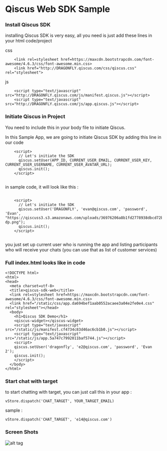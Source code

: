 # Qiscus Web SDK Sample


### Install Qiscus SDK

installing Qiscus SDK is very easy, all you need is just add these lines in your html code/project

css 

```
    <link rel=stylesheet href=https://maxcdn.bootstrapcdn.com/font-awesome/4.6.3/css/font-awesome.min.css>
    <link href="http://DRAGONFLY.qiscus.com/css/qiscus.css" rel="stylesheet">

```

js

```
    <script type="text/javascript" src="http://DRAGONFLY.qiscus.com/js/manifest.qiscus.js"></script>
    <script type="text/javascript" src="http://DRAGONFLY.qiscus.com/js/app.qiscus.js"></script>
```


### Initiate Qiscus in Project

You need to include this in your body file to initiate Qiscus.

In this Sample App, we are going to initiate Qiscus SDK by adding this line in our code 


```
    <script>
      // Let's initiate the SDK
      qiscus.setUser(APP_ID, CURRENT_USER_EMAIL, CURRENT_USER_KEY, CURRENT_USER_USERNAME, CURRENT_USER_AVATAR_URL);
      qiscus.init();
    </script>
    
```


in sample code, it will look like this : 

```

    <script>
      // Let's initiate the SDK
      qiscus.setUser('DRAGONFLY', 'evan@qiscus.com', 'password', 'Evan', "https://qiscuss3.s3.amazonaws.com/uploads/36976206a8b1fd2778938dbcd72b6624/qiscus-dp.png");
      qiscus.init();
    </script>
    
```
you just set up current user who is running the app and listing participants who will receive your chats (you can use that as list of customer services)


### Full index.html looks like in code

```
<!DOCTYPE html>
<html>
<head>
  <meta charset=utf-8>
  <title>qiscus-sdk-web</title>
  <link rel=stylesheet href=https://maxcdn.bootstrapcdn.com/font-awesome/4.6.3/css/font-awesome.min.css>
  <link href="/static/css/app.da694bef1aab0552acaee3a04e2fe0e4.css" rel="stylesheet"></head>
  <body>
    <h1>Qiscus SDK Demo</h1>
    <qiscus-widget></qiscus-widget>
    <script type="text/javascript" src="/static/js/manifest.cf4734c83d46ac6cb1b0.js"></script>
    <script type="text/javascript" src="/static/js/app.5a747c7992011baf5744.js"></script>
    <script>
    qiscus.setUser('dragonfly', 'e2@qiscus.com', 'password', 'Evan 2');
    qiscus.init();
    </script>
  </body>
</html>
```

### Start chat with target

to start chatting with target, you can just call this in your app : 

```
vStore.dispatch('CHAT_TARGET', YOUR_TARGET_EMAIL)
```

sample :

```
vStore.dispatch('CHAT_TARGET', 'e14@qiscus.com')
```

### Screen Shots


![alt tag](https://qiscuss3.s3.amazonaws.com/example@mail.com/xxx/a9ac848ed14fc533238d8db4eaeba2a4/Screen+Shot+2016-09-13+at+2.54.35+PM.png)
